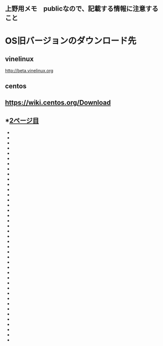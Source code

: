 上野用メモ　publicなので、記載する情報に注意すること
----
# OS旧バージョンのダウンロード先
## vinelinux
http://beta.vinelinux.org
## centos
https://wiki.centos.org/Download
----
*[2ページ目](readme2)
-
-
-
-
-
-
-
-
-
-
-
-
-
-
-
-
-
-
-
-
-
-
-
-
-
-
-
-
-
-
-
-
-
-
-
-
-
-
-
-
-
-
